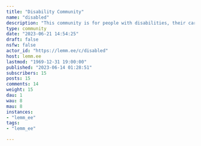 ```yaml
---
title: "Disability Community" 
name: "disabled"
description: "This community is for people with disabilities, their carers, friends, and significant others."
type: community
date: "2023-06-21 14:54:25"
draft: false
nsfw: false
actor_id: "https://lemm.ee/c/disabled"
host: lemm.ee
lastmod: "1969-12-31 19:00:00"
published: "2023-06-14 01:28:51"
subscribers: 15
posts: 15
comments: 14
weight: 15
dau: 1
wau: 8
mau: 8
instances:
- "lemm_ee"
tags: 
- "lemm_ee"

---
```

